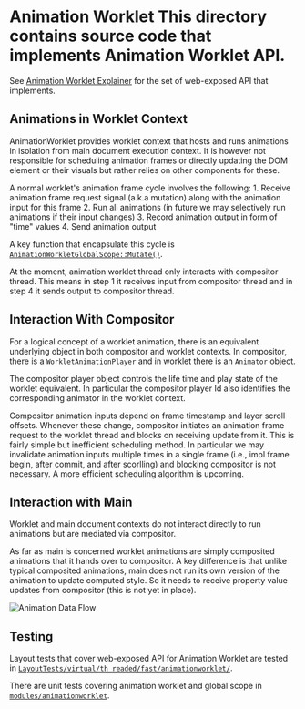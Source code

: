 # Animation Worklet This directory contains source code that implements Animation Worklet API.

See [Animation Worklet Explainer](https://github.com/WICG/animation-worklet/blob/gh-pages/README.md)
for the set of web-exposed API that implements.


## Animations in Worklet Context

AnimationWorklet provides worklet context that hosts and runs animations in isolation from main
document execution context. It is however not responsible for scheduling animation frames or
directly updating the DOM element or their visuals but rather relies on other components for these.

A normal worklet's animation frame cycle involves the following:  1. Receive animation frame request
signal (a.k.a mutation) along with the animation input for this frame  2. Run all animations (in
future we may selectively run animations if their input changes)  3. Record animation output in form
of "time" values  4. Send animation output

A key function that encapsulate this cycle is [`AnimationWorkletGlobalScope::Mutate()`](./AnimationWorkletGlobalScope.cpp).


At the moment, animation worklet thread only interacts with compositor thread. This means in step 1
it receives input from compositor thread and in step 4 it sends output to compositor thread.

## Interaction With Compositor

For a logical concept of a worklet animation, there is an equivalent underlying object in both
compositor and worklet contexts. In compositor, there is a `WorkletAnimationPlayer` and in worklet
there is an `Animator` object.


The compositor player object controls the life time and play state of the worklet equivalent. In
particular the compositor player Id also identifies the corresponding animator in the worklet
context.


Compositor animation inputs depend on frame timestamp and layer scroll offsets. Whenever these
change, compositor initiates an animation frame request to the worklet thread and blocks on
receiving update from it. This is fairly simple but inefficient scheduling method. In particular we
may invalidate animation inputs multiple times in a single frame (i.e., impl frame begin, after
commit, and after scorlling) and blocking compositor is not necessary. A more efficient scheduling
algorithm is upcoming.


## Interaction with Main

Worklet and main document contexts do not interact directly to run animations but are mediated via
compositor.

As far as main is concerned worklet animations are simply composited animations that it hands over
to compositor. A key difference is that unlike typical composited animations, main does not run its
own version of the animation to update computed style. So it needs to receive property value
updates from compositor (this is not yet in place).



![Animation Data Flow](./doc/animation-data-flow.png.png "Animation Data Flow")


## Testing

Layout tests that cover web-exposed API for Animation Worklet are tested in [`LayoutTests/virtual/th
readed/fast/animationworklet/`](../../../LayoutTests/virtual/threaded/fast/animationworklet/).

There are unit tests covering animation worklet and global scope in [`modules/animationworklet`](.).
